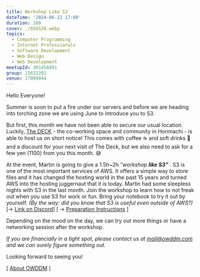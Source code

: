 ```yaml
---
title: Workshop Like S3
dateTime: '2024-06-22 17:00'
duration: 180
cover: ./656528.webp
topics:
  - Computer Programming
  - Internet Professionals
  - Software Development
  - Web Design
  - Web Development
meetupId: 301456891
group: 15632202
venue: 27009944
---
```


Hello Everyone!

Summer is soon to put a fire under our servers and before we are heading into torching zone we are using June to introduce you to S3.

But first, this month we have not been able to secure our usual location. Luckily, [The DECK](https://thedeck.jp/) \- the co\-working space and community in Honmachi \- is able to host us on short notice\! This comes with coffee ☕️ and soft drinks 🥤 and a discount for your next visit of The Deck\, but we also need to ask for a few yen \(1100\) from you this month\. 😅

At the event, Martin is going to give a 1.5h\~2h *"workshop **like S3"*** . S3 is one of the most important services of AWS. It offers a simple way to store files and it has changed the hosting world in the past 15 years and turned AWS into the hosting juggernaut that it is today. Martin had some sleepless nights with S3 in the last month. Join the workshop to learn how to not freak out when you use S3 for work or fun. Bring your notebook to try it out by yourself. *(By the way: did you know that S3 is useful even outside of AWS?)* [→ [Link on Discord](https://discord.com/channels/1034792577293094972/1249232144664891434)] [ → [Preparation Instructions](https://gist.github.com/martinheidegger/a815a8b3cc1d655f482320387d8a8214) ]

Depending on the mood on the day, we can try out more things or have a networking session after the workshop.

*If you are financially in a tight spot, please contact us at [mail@owddm.com](mailto:mail@owddm.com)*
*and we can surely figure something out.*

Looking forward to seeing you!

[ [About OWDDM](https://owddm.com/about) ]
